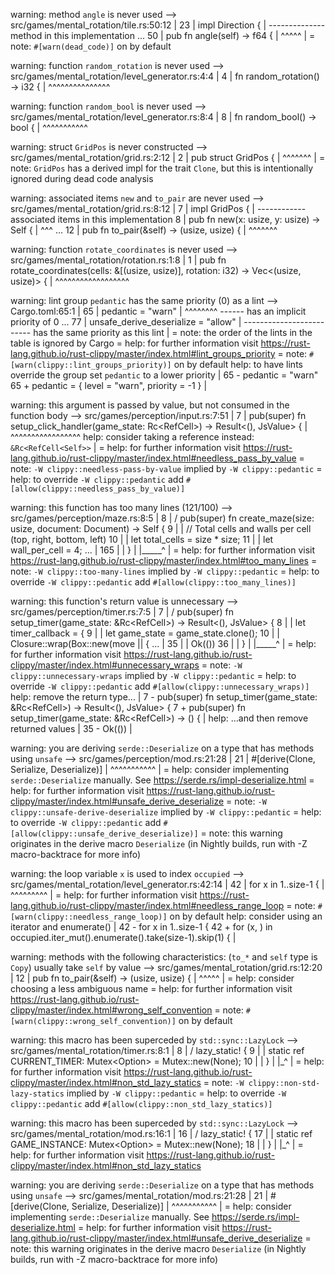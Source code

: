 warning: method `angle` is never used
  --> src/games/mental_rotation/tile.rs:50:12
   |
23 | impl Direction {
   | -------------- method in this implementation
...
50 |     pub fn angle(self) -> f64 {
   |            ^^^^^
   |
   = note: `#[warn(dead_code)]` on by default

warning: function `random_rotation` is never used
 --> src/games/mental_rotation/level_generator.rs:4:4
  |
4 | fn random_rotation() -> i32 {
  |    ^^^^^^^^^^^^^^^

warning: function `random_bool` is never used
 --> src/games/mental_rotation/level_generator.rs:8:4
  |
8 | fn random_bool() -> bool {
  |    ^^^^^^^^^^^

warning: struct `GridPos` is never constructed
 --> src/games/mental_rotation/grid.rs:2:12
  |
2 | pub struct GridPos {
  |            ^^^^^^^
  |
  = note: `GridPos` has a derived impl for the trait `Clone`, but this is intentionally ignored during dead code analysis

warning: associated items `new` and `to_pair` are never used
  --> src/games/mental_rotation/grid.rs:8:12
   |
7  | impl GridPos {
   | ------------ associated items in this implementation
8  |     pub fn new(x: usize, y: usize) -> Self {
   |            ^^^
...
12 |     pub fn to_pair(&self) -> (usize, usize) {
   |            ^^^^^^^

warning: function `rotate_coordinates` is never used
 --> src/games/mental_rotation/rotation.rs:1:8
  |
1 | pub fn rotate_coordinates(cells: &[(usize, usize)], rotation: i32) -> Vec<(usize, usize)> {
  |        ^^^^^^^^^^^^^^^^^^

warning: lint group `pedantic` has the same priority (0) as a lint
  --> Cargo.toml:65:1
   |
65 | pedantic = "warn"
   | ^^^^^^^^   ------ has an implicit priority of 0
...
77 | unsafe_derive_deserialize = "allow"
   | ------------------------- has the same priority as this lint
   |
   = note: the order of the lints in the table is ignored by Cargo
   = help: for further information visit https://rust-lang.github.io/rust-clippy/master/index.html#lint_groups_priority
   = note: `#[warn(clippy::lint_groups_priority)]` on by default
help: to have lints override the group set `pedantic` to a lower priority
   |
65 - pedantic = "warn"
65 + pedantic = { level = "warn", priority = -1 }
   |

warning: this argument is passed by value, but not consumed in the function body
 --> src/games/perception/input.rs:7:51
  |
7 |     pub(super) fn setup_click_handler(game_state: Rc<RefCell<Self>>) -> Result<(), JsValue> {
  |                                                   ^^^^^^^^^^^^^^^^^ help: consider taking a reference instead: `&Rc<RefCell<Self>>`
  |
  = help: for further information visit https://rust-lang.github.io/rust-clippy/master/index.html#needless_pass_by_value
  = note: `-W clippy::needless-pass-by-value` implied by `-W clippy::pedantic`
  = help: to override `-W clippy::pedantic` add `#[allow(clippy::needless_pass_by_value)]`

warning: this function has too many lines (121/100)
   --> src/games/perception/maze.rs:8:5
    |
8   | /     pub(super) fn create_maze(size: usize, document: Document) -> Self {
9   | |         // Total cells and walls per cell (top, right, bottom, left)
10  | |         let total_cells = size * size;
11  | |         let wall_per_cell = 4;
...   |
165 | |     }
    | |_____^
    |
    = help: for further information visit https://rust-lang.github.io/rust-clippy/master/index.html#too_many_lines
    = note: `-W clippy::too-many-lines` implied by `-W clippy::pedantic`
    = help: to override `-W clippy::pedantic` add `#[allow(clippy::too_many_lines)]`

warning: this function's return value is unnecessary
  --> src/games/perception/timer.rs:7:5
   |
7  | /     pub(super) fn setup_timer(game_state: &Rc<RefCell<Perception>>) -> Result<(), JsValue> {
8  | |         let timer_callback = {
9  | |             let game_state = game_state.clone();
10 | |             Closure::wrap(Box::new(move || {
...  |
35 | |         Ok(())
36 | |     }
   | |_____^
   |
   = help: for further information visit https://rust-lang.github.io/rust-clippy/master/index.html#unnecessary_wraps
   = note: `-W clippy::unnecessary-wraps` implied by `-W clippy::pedantic`
   = help: to override `-W clippy::pedantic` add `#[allow(clippy::unnecessary_wraps)]`
help: remove the return type...
   |
7  -     pub(super) fn setup_timer(game_state: &Rc<RefCell<Perception>>) -> Result<(), JsValue> {
7  +     pub(super) fn setup_timer(game_state: &Rc<RefCell<Perception>>) -> () {
   |
help: ...and then remove returned values
   |
35 -         Ok(())
   |

warning: you are deriving `serde::Deserialize` on a type that has methods using `unsafe`
  --> src/games/perception/mod.rs:21:28
   |
21 | #[derive(Clone, Serialize, Deserialize)]
   |                            ^^^^^^^^^^^
   |
   = help: consider implementing `serde::Deserialize` manually. See https://serde.rs/impl-deserialize.html
   = help: for further information visit https://rust-lang.github.io/rust-clippy/master/index.html#unsafe_derive_deserialize
   = note: `-W clippy::unsafe-derive-deserialize` implied by `-W clippy::pedantic`
   = help: to override `-W clippy::pedantic` add `#[allow(clippy::unsafe_derive_deserialize)]`
   = note: this warning originates in the derive macro `Deserialize` (in Nightly builds, run with -Z macro-backtrace for more info)

warning: the loop variable `x` is used to index `occupied`
  --> src/games/mental_rotation/level_generator.rs:42:14
   |
42 |     for x in 1..size-1 {
   |              ^^^^^^^^^
   |
   = help: for further information visit https://rust-lang.github.io/rust-clippy/master/index.html#needless_range_loop
   = note: `#[warn(clippy::needless_range_loop)]` on by default
help: consider using an iterator and enumerate()
   |
42 -     for x in 1..size-1 {
42 +     for (x, <item>) in occupied.iter_mut().enumerate().take(size-1).skip(1) {
   |

warning: methods with the following characteristics: (`to_*` and `self` type is `Copy`) usually take `self` by value
  --> src/games/mental_rotation/grid.rs:12:20
   |
12 |     pub fn to_pair(&self) -> (usize, usize) {
   |                    ^^^^^
   |
   = help: consider choosing a less ambiguous name
   = help: for further information visit https://rust-lang.github.io/rust-clippy/master/index.html#wrong_self_convention
   = note: `#[warn(clippy::wrong_self_convention)]` on by default

warning: this macro has been superceded by `std::sync::LazyLock`
  --> src/games/mental_rotation/timer.rs:8:1
   |
8  | / lazy_static! {
9  | |     static ref CURRENT_TIMER: Mutex<Option<i32>> = Mutex::new(None);
10 | | }
   | |_^
   |
   = help: for further information visit https://rust-lang.github.io/rust-clippy/master/index.html#non_std_lazy_statics
   = note: `-W clippy::non-std-lazy-statics` implied by `-W clippy::pedantic`
   = help: to override `-W clippy::pedantic` add `#[allow(clippy::non_std_lazy_statics)]`

warning: this macro has been superceded by `std::sync::LazyLock`
  --> src/games/mental_rotation/mod.rs:16:1
   |
16 | / lazy_static! {
17 | |     static ref GAME_INSTANCE: Mutex<Option<MentalRotation>> = Mutex::new(None);
18 | | }
   | |_^
   |
   = help: for further information visit https://rust-lang.github.io/rust-clippy/master/index.html#non_std_lazy_statics

warning: you are deriving `serde::Deserialize` on a type that has methods using `unsafe`
  --> src/games/mental_rotation/mod.rs:21:28
   |
21 | #[derive(Clone, Serialize, Deserialize)]
   |                            ^^^^^^^^^^^
   |
   = help: consider implementing `serde::Deserialize` manually. See https://serde.rs/impl-deserialize.html
   = help: for further information visit https://rust-lang.github.io/rust-clippy/master/index.html#unsafe_derive_deserialize
   = note: this warning originates in the derive macro `Deserialize` (in Nightly builds, run with -Z macro-backtrace for more info)

